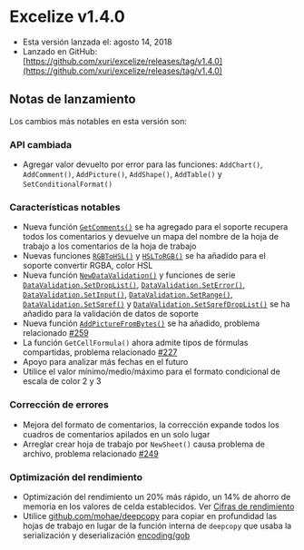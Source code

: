 # Excelize v1.4.0

* Esta versión lanzada el: agosto 14, 2018
* Lanzado en GitHub: [https://github.com/xuri/excelize/releases/tag/v1.4.0](https://github.com/xuri/excelize/releases/tag/v1.4.0)

## Notas de lanzamiento

Los cambios más notables en esta versión son:

### API cambiada

* Agregar valor devuelto por error para las funciones: `AddChart()`, `AddComment()`, `AddPicture()`, `AddShape()`, `AddTable()` y `SetConditionalFormat()`

### Características notables

* Nueva función [`GetComments()`](https://pkg.go.dev/github.com/xuri/excelize@v1.4.0#File.GetComments) se ha agregado para el soporte recupera todos los comentarios y devuelve un mapa del nombre de la hoja de trabajo a los comentarios de la hoja de trabajo
* Nuevas funciones [`RGBToHSL()`](https://pkg.go.dev/github.com/xuri/excelize@v1.4.0#RGBToHSL) y [`HSLToRGB()`](https://pkg.go.dev/github.com/xuri/excelize@v1.4.0#HSLToRGB) se ha añadido para el soporte convertir RGBA, color HSL
* Nueva función [`NewDataValidation()`](https://pkg.go.dev/github.com/xuri/excelize@v1.4.0#NewDataValidation) y funciones de serie [`DataValidation.SetDropList()`](https://pkg.go.dev/github.com/xuri/excelize@v1.4.0#DataValidation.SetDropList), [`DataValidation.SetError()`](https://pkg.go.dev/github.com/xuri/excelize@v1.4.0#DataValidation.SetError), [`DataValidation.SetInput()`](https://pkg.go.dev/github.com/xuri/excelize@v1.4.0#DataValidation.SetInput), [`DataValidation.SetRange()`](https://pkg.go.dev/github.com/xuri/excelize@v1.4.0#DataValidation.SetRange), [`DataValidation.SetSqref()`](https://pkg.go.dev/github.com/xuri/excelize@v1.4.0#DataValidation.SetSqref) y [`DataValidation.SetSqrefDropList()`](https://pkg.go.dev/github.com/xuri/excelize@v1.4.0#DataValidation.SetSqrefDropList) se ha añadido para la validación de datos de soporte
* Nueva función [`AddPictureFromBytes()`](https://pkg.go.dev/github.com/xuri/excelize@v1.4.0#File.AddPictureFromBytes) se ha añadido, problema relacionado [#259](https://github.com/xuri/excelize/issues/259)
* La función `GetCellFormula()` ahora admite tipos de fórmulas compartidas, problema relacionado [#227](https://github.com/xuri/excelize/issues/227)
* Apoyo para analizar más fechas en el futuro
* Utilice el valor mínimo/medio/máximo para el formato condicional de escala de color 2 y 3

### Corrección de errores

* Mejora del formato de comentarios, la corrección expande todos los cuadros de comentarios apilados en un solo lugar
* Arreglar crear hoja de trabajo por `NewSheet()` causa problema de archivo, problema relacionado [#249](https://github.com/xuri/excelize/issues/249)

### Optimización del rendimiento

* Optimización del rendimiento un 20% más rápido, un 14% de ahorro de memoria en los valores de celda establecidos. Ver [Cifras de rendimiento](https://github.com/xuri/excelize/wiki#performance-figures)
* Utilice [github.com/mohae/deepcopy](github.com/mohae/deepcopy) para copiar en profundidad las hojas de trabajo en lugar de la función interna de `deepcopy` que usaba la serialización y deserialización [encoding/gob](https://go.dev/blog/gob)
